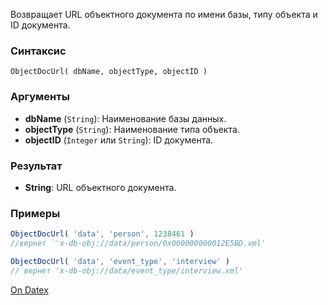 Возвращает URL объектного документа по имени базы, типу объекта и ID документа.

### Синтаксис
`ObjectDocUrl( dbName, objectType, objectID )`

### Аргументы
- **dbName** (`String`): Наименование базы данных.
- **objectType** (`String`): Наименование типа объекта.
- **objectID** (`Integer` или `String`): ID документа.

### Результат
- **String**: URL объектного документа.

### Примеры
 ```js
ObjectDocUrl( 'data', 'person', 1238461 ) 
//вернет `'x-db-obj://data/person/0x000000000012E5BD.xml'

ObjectDocUrl( 'data', 'event_type', 'interview' )
// вернет 'x-db-obj://data/event_type/interview.xml'
```

[On Datex](http://docs.datex.ru/article.htm?id=5620276905286592594)
